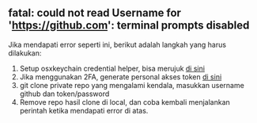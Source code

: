 ## fatal: could not read Username for 'https://github.com': terminal prompts disabled

Jika mendapati error seperti ini, berikut adalah langkah yang harus dilakukan:
1. Setup osxkeychain credential helper, bisa merujuk [di sini](https://help.github.com/articles/caching-your-github-password-in-git/)
2. Jika menggunakan 2FA, generate personal akses token [di sini](https://github.com/settings/tokens)
3. git clone private repo yang mengalami kendala, masukkan username github dan token/password
4. Remove repo hasil clone di local, dan coba kembali menjalankan perintah ketika mendapati error di atas.
